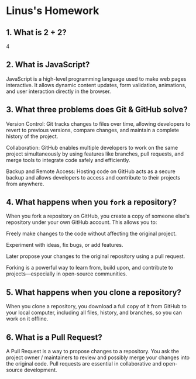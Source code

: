 # Linus's Homework

## 1. What is 2 + 2?

4

## 2. What is JavaScript?

JavaScript is a high-level programming language used to make web pages interactive. It allows dynamic content updates, form validation, animations, and user interaction directly in the browser.

## 3. What three problems does Git & GitHub solve?

Version Control:
Git tracks changes to files over time, allowing developers to revert to previous versions, compare changes, and maintain a complete history of the project.

Collaboration:
GitHub enables multiple developers to work on the same project simultaneously by using features like branches, pull requests, and merge tools to integrate code safely and efficiently.

Backup and Remote Access:
Hosting code on GitHub acts as a secure backup and allows developers to access and contribute to their projects from anywhere.

## 4. What happens when you `fork` a repository?

When you fork a repository on GitHub, you create a copy of someone else's repository under your own GitHub account. This allows you to:

Freely make changes to the code without affecting the original project.

Experiment with ideas, fix bugs, or add features.

Later propose your changes to the original repository using a pull request.

Forking is a powerful way to learn from, build upon, and contribute to projects—especially in open-source communities.

## 5. What happens when you clone a repository?

When you clone a repository, you download a full copy of it from GitHub to your local computer, including all files, history, and branches, so you can work on it offline.      

## 6. What is a Pull Request?

A Pull Request is a way to propose changes to a repository. You ask the project owner / maintainers to review and possibly merge your changes into the original code. Pull requests are essential in collaborative and open-source development.

